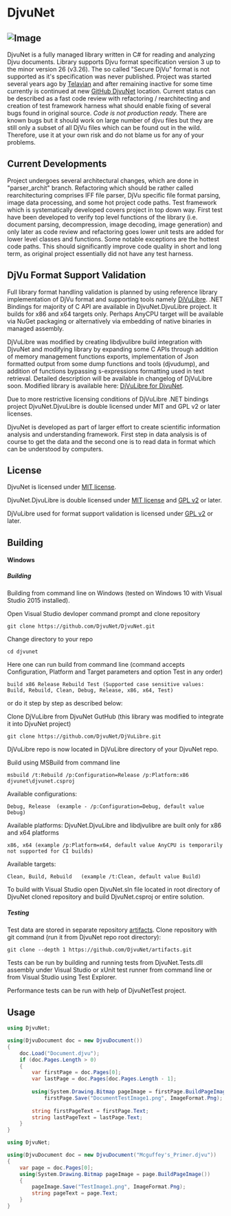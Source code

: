 DjvuNet
=======

## ![Image](https://ci.appveyor.com/api/projects/status/github/djvunet/djvunet?svg=true)

DjvuNet is a fully managed library written in C# for reading and analyzing Djvu documents. Library supports Djvu format specification version 3 up to the minor version 26 (v3.26). 
The so called "Secure DjVu" format is not supported as it's specification was never published. Project was started several years ago
by [Telavian](https://github.com/Telavian) and after remaining inactive for some time currently is continued at new 
[GitHub DjvuNet](https://github.com/DjvuNet) location. Current status can be described as a fast code review with 
refactoring / rearchitecting and creation of test framework harness what should enable fixing of several bugs found 
in original source. *Code is not production ready.* There are known bugs but it should work on large number of djvu 
files but they are still only a subset of all DjVu files which can be found out in the wild. 
Therefore, use it at your own risk and do not blame us for any of your problems.

## Current Developments

Project undergoes several architectural changes, which are done in "parser_archit" branch. Refactoring which should 
be rather called rearchitecturing comprises IFF file parser, DjVu specific file format parsing, image data processing, 
and some hot project code paths. Test framework which is systematically developed covers project in top down
way. First test have been developed to verify top level functions of the library (i.e. document parsing, decompression, 
image decoding, image generation) and only later as code review and refactoring goes lower unit tests are added 
for lower level classes and functions. Some notable exceptions are the hottest code paths. This should significantly improve code quality
in short and long term, as original project essentially did not have any test harness.

## DjVu Format Support Validation

Full library format handling validation is planned by using reference library implementation of DjVu format and supporting tools namely
[DjVuLibre](http://djvu.sourceforge.net/). .NET Bindings for majority of C API are available in DjvuNet.DjvuLibre project. It builds for
x86 and x64 targets only. Perhaps AnyCPU target will be available via NuGet packaging or alternatively via embedding of native binaries
in managed assembly.

DjVuLibre was modified by creating libdjvulibre build integration with DjvuNet and modifying library by expanding some C APIs through 
addition of memory management functions exports, implementation of Json formatted output from some dump functions and tools (djvudump),
and addition of functions bypassing s-expressions formatting used in text retrieval. Detailed description will be available in changelog
of DjVuLibre soon. Modified library is available here: [DjVuLibre for DjvuNet](https://github.com/DjvuNet/DjVuLibre).

Due to more restrictive licensing conditions of DjVuLibre .NET bindings project DjvuNet.DjvuLibre is double licensed under MIT and GPL v2 or later licenses.

DjvuNet is developed as part of larger effort to create scientific information analysis and understanding framework. First step in data analysis
is of course to get the data and the second one is to read data in format which can be understood by computers. 

## License

DjvuNet is licensed under [MIT license](https://opensource.org/licenses/mit-license.php).

DjvuNet.DjvuLibre is double licensed under [MIT license](https://opensource.org/licenses/mit-license.php) and [GPL v2](https://opensource.org/licenses/GPL-2.0) or later.

DjVuLibre used for format support validation is licensed under [GPL v2](https://opensource.org/licenses/GPL-2.0) or later.

## Building

#### Windows

##### Building

Building from command line on Windows (tested on Windows 10 with Visual Studio 2015 installed).

Open Visual Studio devloper command prompt and clone repository
`````
git clone https://github.com/DjvuNet/DjvuNet.git
`````
Change directory to your repo
`````
cd djvunet
`````
Here one can run build from command line (command accepts Configuration, Platform and Target parameters and option Test in any order)
`````
build x86 Release Rebuild Test (Supported case sensitive values: Build, Rebuild, Clean, Debug, Release, x86, x64, Test)
`````
or do it step by step as described below:

Clone DjVuLibre from DjvuNet GutHub (this library was modified to integrate it into DjvuNet project)
`````
git clone https://github.com/DjvuNet/DjVuLibre.git
`````
DjVuLibre repo is now located in DjVuLibre directory of your DjvuNet repo.

Build using MSBuild from command line
`````
msbuild /t:Rebuild /p:Configuration=Release /p:Platform:x86 djvunet\djvunet.csproj
`````
Available configurations: 
`````
Debug, Release  (example - /p:Configuration=Debug, default value Debug)
`````
Available platforms:
DjvuNet.DjvuLibre and libdjvulibre are built only for x86 and x64 platforms
`````
x86, x64 (example /p:Platform=x64, default value AnyCPU is temporarily not supported for CI builds)
`````
Available targets:
`````
Clean, Build, Rebuild   (example /t:Clean, default value Build)
`````  

To build with Visual Studio open DjvuNet.sln file located in root directory of DjvuNet cloned 
repository and build DjvuNet.csproj or entire solution.

##### Testing

Test data are stored in separate repository [artifacts](https://github.com/DjvuNet/artifacts). 
Clone repository with git command (run it from DjvuNet repo root directory):
`````
git clone --depth 1 https://github.com/DjvuNet/artifacts.git
`````

Tests can be run by building and running tests from DjvuNet.Tests.dll assembly under Visual Studio 
or xUnit test runner from command line or from Visual Studio using Test Explorer.

Performance tests can be run with help of DjvuNetTest project.

## Usage

`````c#
using DjvuNet;

using(DjvuDocument doc = new DjvuDocument())
{
    doc.Load("Document.djvu");
    if (doc.Pages.Length > 0)
    {
        var firstPage = doc.Pages[0];
        var lastPage = doc.Pages[doc.Pages.Length - 1];
        
        using(System.Drawing.Bitmap pageImage = firstPage.BuildPageImage())
            firstPage.Save("DocumentTestImage1.png", ImageFormat.Png);
        
        string firstPageText = firstPage.Text;
        string lastPageText = lastPage.Text;
    }
}
`````

`````c#
using DjvuNet;

using(DjvuDocument doc = new DjvuDocument("Mcguffey's_Primer.djvu"))
{
    var page = doc.Pages[0];
    using(System.Drawing.Bitmap pageImage = page.BuildPageImage())
    {
        pageImage.Save("TestImage1.png", ImageFormat.Png);
        string pageText = page.Text;
    }
}
`````
